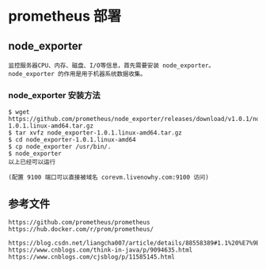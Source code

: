 # prometheus 部署

## node_exporter
    
    监控服务器CPU、内存、磁盘、I/O等信息，首先需要安装 node_exporter。
    node_exporter 的作用是用于机器系统数据收集。
    
### node_exporter 安装方法

    $ wget https://github.com/prometheus/node_exporter/releases/download/v1.0.1/node_exporter-1.0.1.linux-amd64.tar.gz
    $ tar xvfz node_exporter-1.0.1.linux-amd64.tar.gz
    $ cd node_exporter-1.0.1.linux-amd64
    $ cp node_exporter /usr/bin/.
    $ node_exporter
    以上已经可以运行
    
    (配置 9100 端口可以直接被域名 corevm.livenowhy.com:9100 访问)
    
## 参考文件

    https://github.com/prometheus/prometheus
    https://hub.docker.com/r/prom/prometheus/
    
    https://blog.csdn.net/liangcha007/article/details/88558389#1.1%20%E7%9B%B4%E6%8E%A5%E4%BD%BF%E7%94%A8metrics%E7%9A%84name%E8%BF%9B%E8%A1%8C%E6%9F%A5%E8%AF%A2
    https://www.cnblogs.com/think-in-java/p/9094635.html
    https://www.cnblogs.com/cjsblog/p/11585145.html
    
